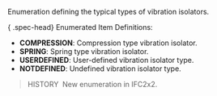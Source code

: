 ﻿Enumeration defining the typical types of vibration isolators.

{ .spec-head}
Enumerated Item Definitions:

* **COMPRESSION**: Compression type vibration isolator.
* **SPRING**: Spring type vibration isolator.
* **USERDEFINED**: User-defined vibration isolator type.
* **NOTDEFINED**: Undefined vibration isolator type.

> HISTORY&nbsp; New enumeration in IFC2x2.
